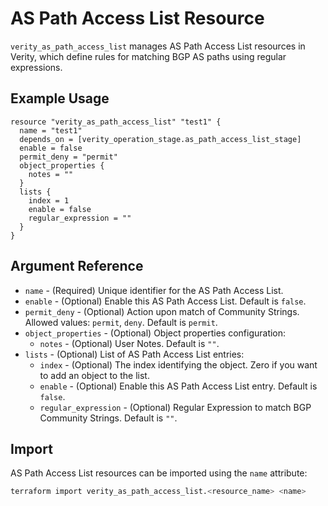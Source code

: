 # AS Path Access List Resource

`verity_as_path_access_list` manages AS Path Access List resources in Verity, which define rules for matching BGP AS paths using regular expressions.

## Example Usage

```hcl
resource "verity_as_path_access_list" "test1" {
  name = "test1"
  depends_on = [verity_operation_stage.as_path_access_list_stage]
  enable = false
  permit_deny = "permit"
  object_properties {
    notes = ""
  }
  lists {
    index = 1
    enable = false
    regular_expression = ""
  }
}
```

## Argument Reference

* `name` - (Required) Unique identifier for the AS Path Access List.
* `enable` - (Optional) Enable this AS Path Access List. Default is `false`.
* `permit_deny` - (Optional) Action upon match of Community Strings. Allowed values: `permit`, `deny`. Default is `permit`.
* `object_properties` - (Optional) Object properties configuration:
  * `notes` - (Optional) User Notes. Default is `""`.
* `lists` - (Optional) List of AS Path Access List entries:
  * `index` - (Optional) The index identifying the object. Zero if you want to add an object to the list.
  * `enable` - (Optional) Enable this AS Path Access List entry. Default is `false`.
  * `regular_expression` - (Optional) Regular Expression to match BGP Community Strings. Default is `""`.

## Import

AS Path Access List resources can be imported using the `name` attribute:

```sh
terraform import verity_as_path_access_list.<resource_name> <name>
```
